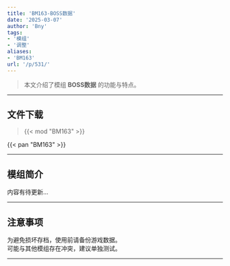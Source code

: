 ```yaml
---
title: 'BM163-BOSS数据'
date: '2025-03-07'
author: 'Bny'
tags:
- '模组'
- '调整'
aliases:
- 'BM163'
url: '/p/531/'
---
```


> 本文介绍了模组 **BOSS数据** 的功能与特点。

---

## 文件下载  

> {{< mod "BM163" >}}  

{{< pan "BM163" >}}  

---

## 模组简介

>  
内容有待更新...  

---

## 注意事项

>  
为避免损坏存档，使用前请备份游戏数据。  
可能与其他模组存在冲突，建议单独测试。  

---

